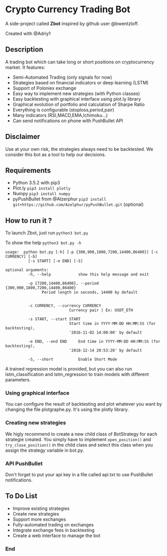# Crypto Currency Trading Bot

A side-project called **Zbot** inspired by github user @bwentzloff.

Created with @Adriy1


## Description

A trading bot which can take long or short positions on cryptocurrency market. It features:
- Semi-Automated Trading (only signals for now)
- Strategies based on financial indicators or deep learning (LSTM)
- Support of Poloniex exchange
- Easy way to implement new strategies (with Python classes)
- Easy backtesting with graphical interface using plot.ly library
- Graphical evolution of portfolio and calculation of Sharpe Ratio
- Everything is configurable (stoploss,period,pair)
- Many indicators (RSI,MACD,EMA,Ichimoku...)
- Can send notifications on phone with PushBullet API

## Disclaimer

Use at your own risk, the strategies always need to be backtested. We consider this bot as a tool to help our decisions.

## Requirements

- Python 3.5.2 with pip3
- Plot.ly  `pip3 install plotly`
- Numpy `pip3 install numpy`
- pyPushBullet from @Alzerphur `pip3 install git+https://github.com/Azelphur/pyPushBullet.git` (optional)

## How to run it ?

To launch Zbot, just run `python3 bot.py`

To show the help `python3 bot.py -h`

    usage:  python bot.py [-h] [-p {300,900,1800,7200,14400,86400}] [-c CURRENCY] [-b]
              [-s START] [-e END] [-S]

    optional arguments:
              -h, --help            show this help message and exit

              -p {7200,14400,86400}, --period {300,900,1800,7200,14400,86400}
                    Period length in seconds, 14400 by default


              -c CURRENCY, --currency CURRENCY
                                Currency pair | Ex: USDT_ETH

              -s START, --start START
                                Start time in YYYY-MM-DD HH:MM:SS (for backtesting),
                                '2016-11-02 14:00:00' by default

              -e END, --end END     End time in YYYY-MM-DD HH:MM:SS (for backtesting),
                                '2018-12-14 20:53:20' by default

              -S, --short           Enable Short Mode

A trained regression model is provided, but you can also run lstm_classification and lstm_regression to train models with different parameters.


### Using graphical interface

You can configure the result of backtesting and plot whatever you want by changing the file plotgraphe.py. It's using the plotly library.

### Creating new strategies

We higly recommend to create a new child class of BotStrategy for each strategie created. You simply have to implement `open_position()` and `try_close_position()` in the child class and select this class when you assign the strategy variable in bot.py.

### API PushBullet

Don't forget to put your api key in a file called api.txt to use PushBullet notifications.

## To Do List
- Improve existing strategies
- Create new strategies
- Support more exchanges
- Fully-automated trading on exchanges
- Integrate exchange fees in backtesting
- Create a web interface to manage the bot

### End
